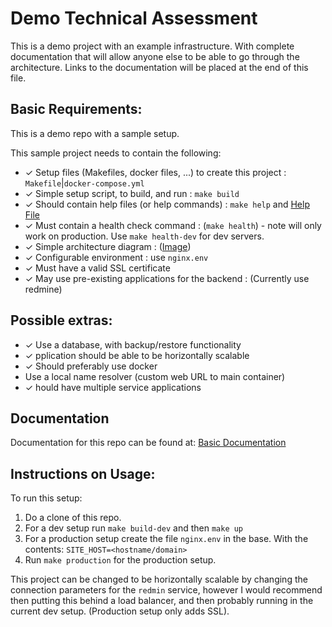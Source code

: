 # Demo Technical Assessment

This is a demo project with an example infrastructure. With complete documentation
that will allow anyone else to be able to go through the architecture. Links to
the documentation will be placed at the end of this file.

## Basic Requirements:

This is a demo repo with a sample setup.

This sample project needs to contain the following:

* ✓ Setup files (Makefiles, docker files, ...) to create this project : `Makefile`|`docker-compose.yml`
* ✓ Simple setup script, to build, and run : `make build`
* ✓ Should contain help files (or help commands) : `make help` and [Help File](docs/index.md)
* ✓ Must contain a health check command : (`make health`) - note will only work on production. Use `make health-dev` for dev servers.
* ✓ Simple architecture diagram : ([Image](docs/infrastructure.png))
* ✓ Configurable environment : use ``nginx.env``
* ✓ Must have a valid SSL certificate
* ✓ May use pre-existing applications for the backend : (Currently use redmine)

## Possible extras:

* ✓ Use a database, with backup/restore functionality
* ✓ pplication should be able to be horizontally scalable
* ✓ Should preferably use docker
* Use a local name resolver (custom web URL to main container)
* ✓ hould have multiple service applications

## Documentation

Documentation for this repo can be found at: [Basic Documentation](docs/index.md)

## Instructions on Usage:

To run this setup:

1. Do a clone of this repo.
2. For a dev setup run `make build-dev` and then `make up`
3. For a production setup create the file `nginx.env` in the base. With the contents: `SITE_HOST=<hostname/domain>`
4. Run `make production` for the production setup.

This project can be changed to be horizontally scalable by changing the connection parameters for the `redmin` service, however I would recommend then putting this behind a load balancer, and then probably running in the current dev setup. (Production setup only adds SSL).
